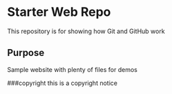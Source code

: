 # Starter Web Repo

This repository is for showing how Git and GitHub work

## Purpose

Sample website with plenty of files for demos

###copyright this is a copyright notice

